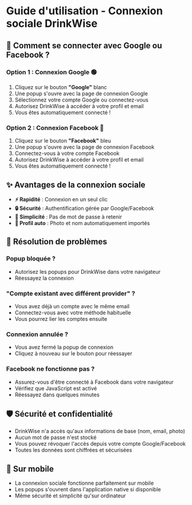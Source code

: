 # Guide d'utilisation - Connexion sociale DrinkWise

## 🚀 Comment se connecter avec Google ou Facebook ?

### Option 1 : Connexion Google 🟢
1. Cliquez sur le bouton **"Google"** blanc
2. Une popup s'ouvre avec la page de connexion Google
3. Sélectionnez votre compte Google ou connectez-vous
4. Autorisez DrinkWise à accéder à votre profil et email
5. Vous êtes automatiquement connecté !

### Option 2 : Connexion Facebook 🔵
1. Cliquez sur le bouton **"Facebook"** bleu
2. Une popup s'ouvre avec la page de connexion Facebook
3. Connectez-vous à votre compte Facebook
4. Autorisez DrinkWise à accéder à votre profil et email
5. Vous êtes automatiquement connecté !

## ✨ Avantages de la connexion sociale

- **⚡ Rapidité** : Connexion en un seul clic
- **🔒 Sécurité** : Authentification gérée par Google/Facebook
- **🎯 Simplicité** : Pas de mot de passe à retenir
- **👤 Profil auto** : Photo et nom automatiquement importés

## 🔧 Résolution de problèmes

### Popup bloquée ?
- Autorisez les popups pour DrinkWise dans votre navigateur
- Réessayez la connexion

### "Compte existant avec différent provider" ?
- Vous avez déjà un compte avec le même email
- Connectez-vous avec votre méthode habituelle
- Vous pourrez lier les comptes ensuite

### Connexion annulée ?
- Vous avez fermé la popup de connexion
- Cliquez à nouveau sur le bouton pour réessayer

### Facebook ne fonctionne pas ?
- Assurez-vous d'être connecté à Facebook dans votre navigateur
- Vérifiez que JavaScript est activé
- Réessayez dans quelques minutes

## 🛡️ Sécurité et confidentialité

- DrinkWise n'a accès qu'aux informations de base (nom, email, photo)
- Aucun mot de passe n'est stocké
- Vous pouvez révoquer l'accès depuis votre compte Google/Facebook
- Toutes les données sont chiffrées et sécurisées

## 📱 Sur mobile

- La connexion sociale fonctionne parfaitement sur mobile
- Les popups s'ouvrent dans l'application native si disponible
- Même sécurité et simplicité qu'sur ordinateur